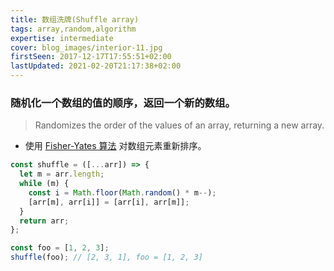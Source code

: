 ```yaml
---
title: 数组洗牌(Shuffle array)
tags: array,random,algorithm
expertise: intermediate
cover: blog_images/interior-11.jpg
firstSeen: 2017-12-17T17:55:51+02:00
lastUpdated: 2021-02-20T21:17:38+02:00
---
```


### 随机化一个数组的值的顺序，返回一个新的数组。
> Randomizes the order of the values of an array, returning a new array.

- 使用 [Fisher-Yates 算法](https://en.wikipedia.org/wiki/Fisher%E2%80%93Yates_shuffle#Fisher_and_Yates'_original_method) 对数组元素重新排序。

```js
const shuffle = ([...arr]) => {
  let m = arr.length;
  while (m) {
    const i = Math.floor(Math.random() * m--);
    [arr[m], arr[i]] = [arr[i], arr[m]];
  }
  return arr;
};
```

```js
const foo = [1, 2, 3];
shuffle(foo); // [2, 3, 1], foo = [1, 2, 3]
```
